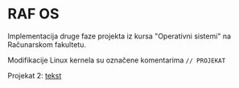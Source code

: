 # RAF OS

Implementacija druge faze projekta iz kursa "Operativni sistemi" na Računarskom fakultetu.

Modifikacije Linux kernela su označene komentarima ``` // PROJEKAT ```

Projekat 2: [tekst](https://github.com/jelic98/raf_os/blob/projekat-2/projekat-2.pdf)
